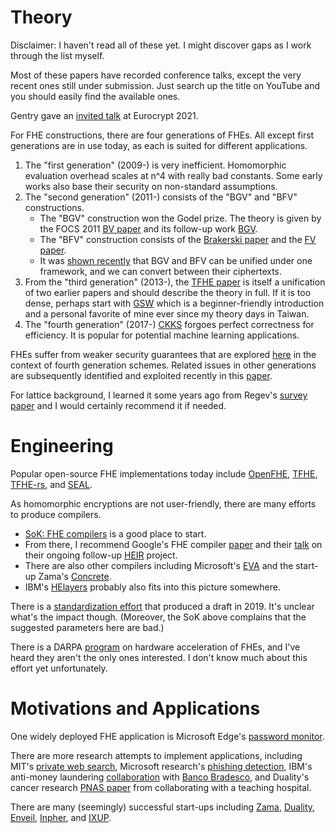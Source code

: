 # Theory

Disclaimer: I haven't read all of these yet. I might discover gaps as I work through the list myself.

Most of these papers have recorded conference talks, except the very recent ones still under submission.
Just search up the title on YouTube and you should easily find the available ones.

Gentry gave an [invited talk](https://www.youtube.com/watch?v=487AjvFW1lk) at Eurocrypt 2021.

For FHE constructions, there are four generations of FHEs. All except first generations are in use today, as each is suited for different applications.
1. The "first generation" (2009-) is very inefficient. Homomorphic evaluation overhead scales at n^4 with really bad constants. Some early works also base their security on non-standard assumptions.
2. The "second generation" (2011-) consists of the "BGV" and "BFV" constructions.
	* The "BGV" construction won the Godel prize. The theory is given by the FOCS 2011 [BV paper](https://eprint.iacr.org/2011/344) and its follow-up work [BGV](https://eprint.iacr.org/2011/277).
	* The "BFV" construction consists of the [Brakerski paper](https://eprint.iacr.org/2012/078) and the [FV paper](https://eprint.iacr.org/2012/144).
	* It was [shown recently](https://eprint.iacr.org/2022/1363) that BGV and BFV can be unified under one framework, and we can convert between their ciphertexts.
3. From the "third generation" (2013-), the [TFHE paper](https://eprint.iacr.org/2018/421) is itself a unification of two earlier papers and should describe the theory in full. If it is too dense, perhaps start with [GSW](https://eprint.iacr.org/2013/340) which is a beginner-friendly introduction and a personal favorite of mine ever since my theory days in Taiwan.
4. The "fourth generation" (2017-) [CKKS](https://eprint.iacr.org/2016/421) forgoes perfect correctness for efficiency. It is popular for potential machine learning applications.

FHEs suffer from weaker security guarantees that are explored [here](https://eprint.iacr.org/2020/1533) in the context of fourth generation schemes. Related issues in other generations are subsequently identified and exploited recently in this [paper](https://eprint.iacr.org/2024/127).

For lattice background, I learned it some years ago from Regev's [survey paper](https://ieeexplore.ieee.org/document/5497885) and I would certainly recommend it if needed.

# Engineering

Popular open-source FHE implementations today include [OpenFHE](https://github.com/openfheorg/openfhe-development), [TFHE](https://tfhe.github.io/tfhe/), [TFHE-rs](https://github.com/zama-ai/tfhe-rs), and [SEAL](https://github.com/microsoft/SEAL).

As homomorphic encryptions are not user-friendly, there are many efforts to produce compilers.
* [SoK: FHE compilers](https://arxiv.org/abs/2101.07078) is a good place to start.
* From there, I recommend Google's FHE compiler [paper](https://arxiv.org/abs/2106.07893) and their [talk](https://www.youtube.com/watch?v=kqDFdKUTNA4) on their ongoing follow-up [HEIR](https://heir.dev/) project.
* There are also other compilers including Microsoft's [EVA](https://github.com/microsoft/EVA) and the start-up Zama's [Concrete](https://github.com/zama-ai/concrete).
* IBM's [HElayers](https://ibm.github.io/helayers/index.html) probably also fits into this picture somewhere.

There is a [standardization effort](https://homomorphicencryption.org/) that produced a draft in 2019.
It's unclear what's the impact though. (Moreover, the SoK above complains that the suggested parameters here are bad.)

There is a DARPA [program](https://www.darpa.mil/news-events/2021-03-08) on hardware acceleration of FHEs, and I've heard they aren't the only ones interested. I don't know much about this effort yet unfortunately.

# Motivations and Applications

One widely deployed FHE application is Microsoft Edge's [password monitor](https://www.microsoft.com/en-us/research/blog/password-monitor-safeguarding-passwords-in-microsoft-edge/).

There are more research attempts to implement applications, including MIT's [private web search](https://www.youtube.com/watch?v=96PKpE1VWUs), Microsoft research's [phishing detection](https://ieeexplore.ieee.org/abstract/document/9053729), IBM's anti-money laundering [collaboration](https://ibm-research.medium.com/top-brazilian-bank-pilots-privacy-encryption-quantum-computers-cant-break-92ed2695bf14) with [Banco Bradesco](https://en.wikipedia.org/wiki/Banco_Bradesco), and Duality's cancer research [PNAS paper](https://www.pnas.org/doi/10.1073/pnas.2304415120) from collaborating with a teaching hospital.

There are many (seemingly) successful start-ups including [Zama](https://www.zama.ai/), [Duality](https://dualitytech.com/), [Enveil](https://www.enveil.com/), [Inpher](https://inpher.io/), and [IXUP](https://ixup.com/).

